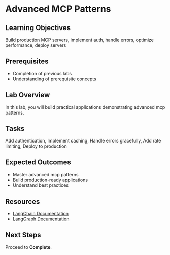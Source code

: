 # Advanced MCP Patterns

## Learning Objectives
Build production MCP servers, implement auth, handle errors, optimize performance, deploy servers

## Prerequisites
- Completion of previous labs
- Understanding of prerequisite concepts

## Lab Overview
In this lab, you will build practical applications demonstrating advanced mcp patterns.

## Tasks
Add authentication, Implement caching, Handle errors gracefully, Add rate limiting, Deploy to production

## Expected Outcomes
- Master advanced mcp patterns
- Build production-ready applications
- Understand best practices

## Resources
- [LangChain Documentation](https://python.langchain.com/)
- [LangGraph Documentation](https://langchain-ai.github.io/langgraph/)

## Next Steps
Proceed to **Complete**.
